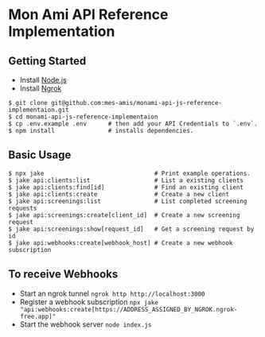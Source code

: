 # Mon Ami API Reference Implementation

## Getting Started

- Install [Node.js](https://nodejs.org/en/learn/getting-started/how-to-install-nodejs)
- Install [Ngrok](https://ngrok.com/docs/getting-started/)

```
$ git clone git@github.com:mes-amis/monami-api-js-reference-implementaion.git
$ cd monami-api-js-reference-implementaion
$ cp .env.example .env      # then add your API Credentials to `.env`.
$ npm install               # installs dependencies.
```

## Basic Usage

```
$ npx jake                               # Print example operations.
$ jake api:clients:list                  # List a existing clients
$ jake api:clients:find[id]              # Find an existing client
$ jake api:clients:create                # Create a new client
$ jake api:screenings:list               # List completed screening requests
$ jake api:screenings:create[client_id]  # Create a new screening request
$ jake api:screenings:show[request_id]   # Get a screening request by id
$ jake api:webhooks:create[webhook_host] # Create a new webhook subscription
```

## To receive Webhooks

- Start an ngrok tunnel `ngrok http http://localhost:3000`
- Register a webhook subscription `npx jake "api:webhooks:create[https://ADDRESS_ASSIGNED_BY_NGROK.ngrok-free.app]"`
- Start the webhook server `node index.js`
